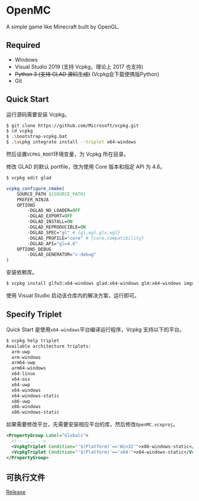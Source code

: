 # OpenMC

A simple game like Minecraft built by OpenGL.

## Required

- Windows
- Visual Studio 2019 (支持 Vcpkg，理论上 2017 也支持)
- ~~Python 3 (支持 GLAD 源码生成)~~ (Vcpkg会下载便携版Python)
- Git

## Quick Start

运行源码需要安装 Vcpkg。

```bash
$ git clone https://github.com/Microsoft/vcpkg.git
$ cd vcpkg
$ .\bootstrap-vcpkg.bat
$ .\vcpkg integrate install --triplet x64-windows
```

然后设置`VCPKG_ROOT`环境变量，为 Vcpkg 所在目录。

修改 GLAD 的默认 portfile，改为使用 Core 版本和指定 API 为 4.6。

```bash
$ vcpkg edit glad
```

```cmake
vcpkg_configure_cmake(
    SOURCE_PATH ${SOURCE_PATH}
    PREFER_NINJA
    OPTIONS
        -DGLAD_NO_LOADER=OFF
        -DGLAD_EXPORT=OFF
        -DGLAD_INSTALL=ON
        -DGLAD_REPRODUCIBLE=ON
        -DGLAD_SPEC="gl" # {gl,egl,glx,wgl}
        -DGLAD_PROFILE="core" # {core,compatibility}
        -DGLAD_API="gl=4.6"
    OPTIONS_DEBUG
        -DGLAD_GENERATOR="c-debug"
)
```

安装依赖库。

```bash
$ vcpkg install glfw3:x64-windows glad:x64-windows glm:x64-windows imgui:x64-windows assimp:x64-windows stb:x64-windows freetype:x64-windows rapidjson:x64-windows
```

使用 Visual Studio 启动该仓库内的解决方案，运行即可。

## Specify Triplet

Quick Start 是使用`x64-windows`平台编译运行程序，Vcpkg 支持以下的平台。

```bash
$ vcpkg help triplet
Available architecture triplets:
  arm-uwp
  arm-windows
  arm64-uwp
  arm64-windows
  x64-linux
  x64-osx
  x64-uwp
  x64-windows
  x64-windows-static
  x86-uwp
  x86-windows
  x86-windows-static
```

如果需要修改平台，先需要安装相应平台的库，然后修改`OpenMC.vcxproj`。

```xml
<PropertyGroup Label="Globals">
  <!-- .... -->
  <VcpkgTriplet Condition="'$(Platform)'=='Win32'">x86-windows-static</VcpkgTriplet>
  <VcpkgTriplet Condition="'$(Platform)'=='x64'">x64-windows-static</VcpkgTriplet>
</PropertyGroup>
```

## 可执行文件

[Release](https://github.com/UnknownBuild/OpenMC/releases/tag/v0.1)
